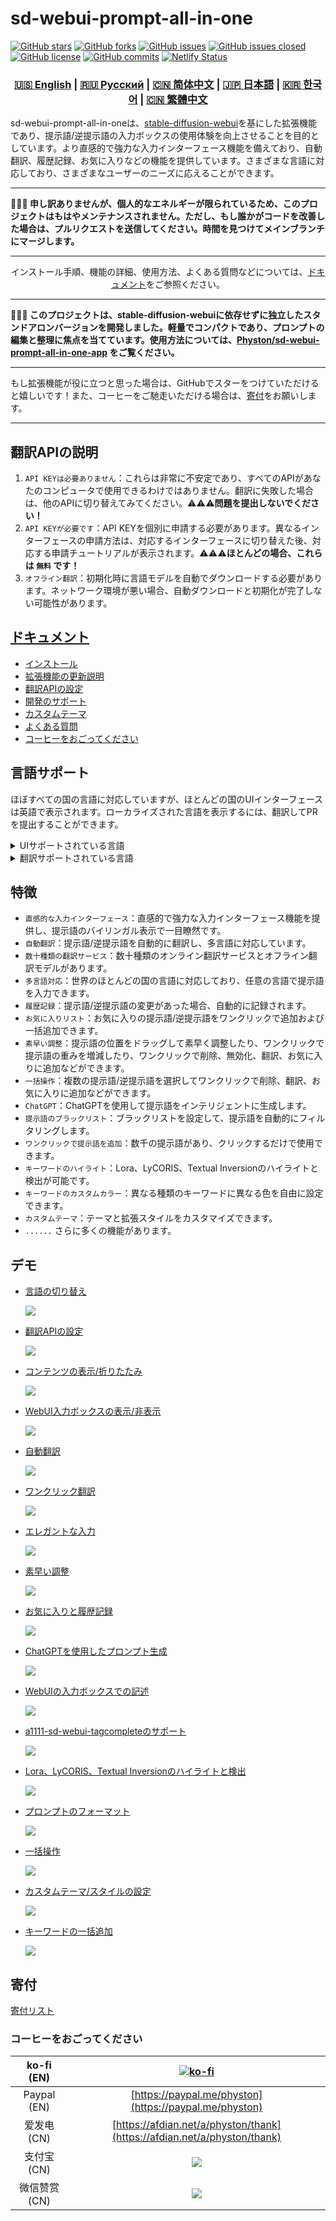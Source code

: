 # sd-webui-prompt-all-in-one

[![GitHub stars](https://img.shields.io/github/stars/Physton/sd-webui-prompt-all-in-one?style=flat-square)](https://github.com/Physton/sd-webui-prompt-all-in-one/stargazers)
[![GitHub forks](https://img.shields.io/github/forks/Physton/sd-webui-prompt-all-in-one?style=flat-square)](https://github.com/Physton/sd-webui-prompt-all-in-one/network/members)
[![GitHub issues](https://img.shields.io/github/issues/Physton/sd-webui-prompt-all-in-one?style=flat-square)](https://github.com/Physton/sd-webui-prompt-all-in-one/issues)
[![GitHub issues closed](https://img.shields.io/github/issues-closed/Physton/sd-webui-prompt-all-in-one?style=flat-square)](https://github.com/Physton/sd-webui-prompt-all-in-one/issues?q=is%3Aissue+is%3Aclosed)
[![GitHub license](https://img.shields.io/github/license/Physton/sd-webui-prompt-all-in-one?style=flat-square)](https://github.com/Physton/sd-webui-prompt-all-in-one/blob/master/LICENSE.md)
[![GitHub commits](https://img.shields.io/github/last-commit/Physton/sd-webui-prompt-all-in-one?style=flat-square)](https://github.com/Physton/sd-webui-prompt-all-in-one/commits/main)
[![Netlify Status](https://api.netlify.com/api/v1/badges/1441a696-a1a4-4ad7-b520-4abfd96acc76/deploy-status)](https://app.netlify.com/sites/aiodoc/deploys)

<div align="center">

### [🇺🇸 English](README.MD) | [🇷🇺 Русский](README_RU.MD) | [🇨🇳 简体中文](README_CN.MD) | [🇯🇵 日本語](README_JP.MD) | [🇰🇷 한국어](README_KR.MD) | [🇨🇳 繁體中文](README_TW.MD)

</div>

sd-webui-prompt-all-in-oneは、[stable-diffusion-webui](https://github.com/AUTOMATIC1111/stable-diffusion-webui)を基にした拡張機能であり、提示語/逆提示語の入力ボックスの使用体験を向上させることを目的としています。より直感的で強力な入力インターフェース機能を備えており、自動翻訳、履歴記録、お気に入りなどの機能を提供しています。さまざまな言語に対応しており、さまざまなユーザーのニーズに応えることができます。

---

**📮📮📮 申し訳ありませんが、個人的なエネルギーが限られているため、このプロジェクトはもはやメンテナンスされません。ただし、もし誰かがコードを改善した場合は、プルリクエストを送信してください。時間を見つけてメインブランチにマージします。**

---

<div align="center">

インストール手順、機能の詳細、使用方法、よくある質問などについては、[ドキュメント](https://aiodoc.physton.com/)をご参照ください。

</div>

----

**📢📢📢️ このプロジェクトは、stable-diffusion-webuiに依存せずに独立したスタンドアロンバージョンを開発しました。軽量でコンパクトであり、プロンプトの編集と整理に焦点を当てています。使用方法については、[Physton/sd-webui-prompt-all-in-one-app](https://github.com/Physton/sd-webui-prompt-all-in-one-app) をご覧ください。**

----

もし拡張機能が役に立つと思った場合は、GitHubでスターをつけていただけると嬉しいです！また、コーヒーをご馳走いただける場合は、[寄付](#寄付)をお願いします。

----

## 翻訳APIの説明

1. `API KEYは必要ありません`：これらは非常に不安定であり、すべてのAPIがあなたのコンピュータで使用できるわけではありません。翻訳に失敗した場合は、他のAPIに切り替えてみてください。⚠️⚠️⚠️**問題を提出しないでください！**
2. `API KEYが必要です`：API KEYを個別に申請する必要があります。異なるインターフェースの申請方法は、対応するインターフェースに切り替えた後、対応する申請チュートリアルが表示されます。⚠️⚠️⚠️**ほとんどの場合、これらは `無料` です！**
3. `オフライン翻訳`：初期化時に言語モデルを自動でダウンロードする必要があります。ネットワーク環境が悪い場合、自動ダウンロードと初期化が完了しない可能性があります。

## [ドキュメント](https://aiodoc.physton.com/)

- [インストール](https://aiodoc.physton.com/Installation.html)
- [拡張機能の更新説明](https://aiodoc.physton.com/ExtensionUpdateDescription.html)
- [翻訳APIの設定](https://aiodoc.physton.com/TranslationApiConfiguration.html#translation-api-description)
- [開発のサポート](https://aiodoc.physton.com/Contributing.html)
- [カスタムテーマ](https://aiodoc.physton.com/Contributing.html#custom-theme)
- [よくある質問](https://aiodoc.physton.com/FAQ.html)
- [コーヒーをおごってください](#コーヒーをおごってください)

## 言語サポート

ほぼすべての国の言語に対応していますが、ほとんどの国のUIインターフェースは英語で表示されます。ローカライズされた言語を表示するには、翻訳してPRを提出することができます。

<details>
<summary>UIサポートされている言語</summary>

`简体中文` `繁體中文` `English` ` Русский` `日本語` `한국어` ` Français` `Deutsch` ` Español` `Português` `Italiano` `العربية`
</details>

<details>
<summary>翻訳サポートされている言語</summary>

`简体中文 (中国)` `繁體中文 (中國香港)` `繁体中文 (中國台灣)` `English (US)` `Afrikaans (South Africa)` `Shqip (Shqipëria)` `አማርኛ (ኢትዮጵያ)` `العربية (السعودية)` `Հայերեն (Հայաստան)` `অসমীয়া (ভাৰত)` `Azərbaycan dili (Latın, Azərbaycan)` `বাংলা (বাংলাদেশ)` `Башҡорт (Россия)` `Euskara (Espainia)` `Bosanski (Latinski, Bosna i Hercegovina)` `Български (България)` `Català (Espanya)` `Hrvatski (Hrvatska)` `Čeština (Česká republika)` `Dansk (Danmark)` `درى (افغانستان)` `ދިވެހިބަސް (ދިވެހިރާއްޖެ)` `Nederlands (Nederland)` `Eesti (Eesti)` `Føroyskt (Føroyar)` `vosa Vakaviti (Viti)` `Filipino (Pilipinas)` `Suomi (Suomi)` `Français (France)` `Français (Canada)` `Galego (España)` `ქართული (საქართველო)` `Deutsch (Deutschland)` `Ελληνικά (Ελλάδα)` `ગુજરાતી (ભારત)` `Kreyòl ayisyen (Ayiti)` `עברית (ישראל)` `हिन्दी (भारत)` `Hmong Daw (Latn, United States)` `Magyar (Magyarország)` `Íslenska (Ísland)` `Bahasa Indonesia (Indonesia)` `Inuktitut (Kanatami)` `Inuktitut (Latin, Canada)` `ᐃᓄᒃᑎᑐᑦ (ᑲᓇᑕᒥ)` `Gaeilge (Éire)` `Italiano (Italia)` `日本語 (日本)` `ಕನ್ನಡ (ಭಾರತ)` `Қазақ (Қазақстан)` `ភាសាខ្មែរ (កម្ពុជា)` `Klingon (Latn)` `Klingon (plqaD)` `한국어 (대한민국)` `کوردی (عێراق)` `Kurmancî (Latînî, Tirkiye)` `Кыргызча (Кыргызстан)` `ລາວ (ລາວ)` `Latviešu (Latvija)` `Lietuvių (Lietuva)` `Македонски (Северна Македонија)` `Malagasy (Madagasikara)` `Bahasa Melayu (Latin, Malaysia)` `മലയാളം (ഇന്ത്യ)` `Malti (Malta)` `Māori (Aotearoa)` `मराठी (भारत)` `Монгол (Кирилл, Монгол улс)` `ᠮᠣᠩᠭᠣᠯ ᠤᠯᠤᠰ (ᠨᠢᠭᠡᠳᠦᠯ ᠤᠨᠤᠭ᠎ᠠ)` `မြန်မာ (မြန်မာ)` `नेपाली (नेपाल)` `Norsk bokmål (Norge)` `ଓଡ଼ିଆ (ଭାରତ)` `پښتو (افغانستان)` `فارسی (ایران)` `Polski (Polska)` `Português (Brasil)` `Português (Portugal)` `ਪੰਜਾਬੀ (ਗੁਰਮੁਖੀ, ਭਾਰਤ)` `Querétaro Otomi (Latn, México)` `Română (România)` `Русский (Россия)` `Samoan (Latn, Samoa)` `Српски (ћирилица, Србија)` `Srpski (latinica, Srbija)` `Slovenčina (Slovensko)` `Slovenščina (Slovenija)` `Soomaali (Soomaaliya)` `Español (España)` `Kiswahili (Kenya)` `Svenska (Sverige)` `Reo Tahiti (Polynésie française)` `தமிழ் (இந்தியா)` `Татарча (латин, Россия)` `తెలుగు (భారత)` `ไทย (ไทย)` `བོད་ཡིག (རྒྱ་གར།)` `ትግርኛ (ኢትዮጵያ)` `lea fakatonga (Tonga)` `Türkçe (Türkiye)` `Українська (Україна)` `اردو (پاکستان)` `ئۇيغۇرچە (ئۇيغۇرچە، جۇڭگو)` `O'zbekcha (Lotin, O'zbekiston)` `Tiếng Việt (Việt Nam)` `Cymraeg (Y Deyrnas Unedig)` `Yucatec Maya (México)` `isiZulu (iNingizimu Afrika)`
</details>

## 特徴

- `直感的な入力インターフェース`：直感的で強力な入力インターフェース機能を提供し、提示語のバイリンガル表示で一目瞭然です。
- `自動翻訳`：提示語/逆提示語を自動的に翻訳し、多言語に対応しています。
- `数十種類の翻訳サービス`：数十種類のオンライン翻訳サービスとオフライン翻訳モデルがあります。
- `多言語対応`：世界のほとんどの国の言語に対応しており、任意の言語で提示語を入力できます。
- `履歴記録`：提示語/逆提示語の変更があった場合、自動的に記録されます。
- `お気に入りリスト`：お気に入りの提示語/逆提示語をワンクリックで追加および一括追加できます。
- `素早い調整`：提示語の位置をドラッグして素早く調整したり、ワンクリックで提示語の重みを増減したり、ワンクリックで削除、無効化、翻訳、お気に入りに追加などができます。
- `一括操作`：複数の提示語/逆提示語を選択してワンクリックで削除、翻訳、お気に入りに追加などができます。
- `ChatGPT`：ChatGPTを使用して提示語をインテリジェントに生成します。
- `提示語のブラックリスト`：ブラックリストを設定して、提示語を自動的にフィルタリングします。
- `ワンクリックで提示語を追加`：数千の提示語があり、クリックするだけで使用できます。
- `キーワードのハイライト`：Lora、LyCORIS、Textual Inversionのハイライトと検出が可能です。
- `キーワードのカスタムカラー`：異なる種類のキーワードに異なる色を自由に設定できます。
- `カスタムテーマ`：テーマと拡張スタイルをカスタマイズできます。
- `......` さらに多くの機能があります。

## デモ

- [言語の切り替え](https://aiodoc.physton.com/LanguageSelection.html)

  ![](https://s1.imagehub.cc/images/2023/06/06/demo.switch_language.gif)

- [翻訳APIの設定](https://aiodoc.physton.com/TranslationApiConfiguration.html)

  ![](https://s1.imagehub.cc/images/2023/06/06/demo.translate_setting.gif)

- [コンテンツの表示/折りたたみ](https://aiodoc.physton.com/OtherFeatures.html#show-collapse-the-extension-panel)

  ![](https://s1.imagehub.cc/images/2023/06/06/demo.fold.gif)

- [WebUI入力ボックスの表示/非表示](https://aiodoc.physton.com/OtherFeatures.html#show-hide-the-webui-input-box)

  ![](https://s1.imagehub.cc/images/2023/06/06/demo.show_input.gif)

- [自動翻訳](https://aiodoc.physton.com/AutomaticTranslation.html)

  ![](https://s1.imagehub.cc/images/2023/06/06/demo.auto_translate.gif)

- [ワンクリック翻訳](https://aiodoc.physton.com/BatchTranslation.html)

  ![](https://s1.imagehub.cc/images/2023/06/06/demo.translate.gif)

- [エレガントな入力](https://aiodoc.physton.com/KeywordInputBox.html)

  ![](https://s1.imagehub.cc/images/2023/06/06/demo.elegant_input.gif)

- [素早い調整](https://aiodoc.physton.com/ListOfKeywords.html)

  ![](https://s1.imagehub.cc/images/2023/06/06/demo.quick_adjust.gif)

- [お気に入りと履歴記録](https://aiodoc.physton.com/History.html)

  ![](https://s1.imagehub.cc/images/2023/06/06/demo.history_favorite.gif)

- [ChatGPTを使用したプロンプト生成](https://aiodoc.physton.com/UsingChatgptToGeneratePrompts.html)

  ![](https://s1.imagehub.cc/images/2023/06/06/demo.chatgpt.gif)

- [WebUIの入力ボックスでの記述](https://aiodoc.physton.com/WritingInWebUIInputBox.html)

  ![](https://s1.imagehub.cc/images/2023/06/06/demo.writing_webui.gif)

- [a1111-sd-webui-tagcompleteのサポート](https://github.com/DominikDoom/a1111-sd-webui-tagcomplete)

  ![](https://s1.imagehub.cc/images/2023/06/06/demo.tagcomplete.gif)

- [Lora、LyCORIS、Textual Inversionのハイライトと検出](https://aiodoc.physton.com/ListOfKeywords.html#highlight-keyword)

  ![](https://s1.imagehub.cc/images/2023/06/06/demo.keyword_detection.gif)

- [プロンプトのフォーマット](https://aiodoc.physton.com/FormatOfPrompts.html)

  ![](https://s1.imagehub.cc/images/2023/06/06/demo.prompt_format.gif)

- [一括操作](https://aiodoc.physton.com/BatchOperation.html)

  ![](https://s1.imagehub.cc/images/2023/06/06/demo.batch_operation.gif)

- [カスタムテーマ/スタイルの設定](https://aiodoc.physton.com/ThemeStyle.html)

  ![](https://s1.imagehub.cc/images/2023/06/06/demo.custom_theme.gif)

- [キーワードの一括追加](https://aiodoc.physton.com/GroupTags.html)

  ![](https://s1.imagehub.cc/images/2023/08/15/demo.group_tags.gif)

## 寄付

[寄付リスト](https://aiodoc.physton.com/Donate.html)

### コーヒーをおごってください

| ko-fi (EN) | [![ko-fi](https://ko-fi.com/img/githubbutton_sm.svg)](https://ko-fi.com/physton) |
|:-----------:| :----: |
| Paypal (EN) | [https://paypal.me/physton](https://paypal.me/physton) |
| 爱发电 (CN) | [https://afdian.net/a/physton/thank](https://afdian.net/a/physton/thank) |
| 支付宝 (CN) | ![](https://s1.imagehub.cc/images/2023/07/05/alipay.jpeg) |
| 微信赞赏 (CN) | ![](https://s1.imagehub.cc/images/2023/07/05/wechat.jpeg) |